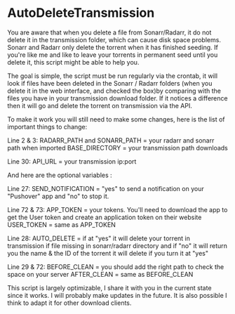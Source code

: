 # AutoDeleteTransmission

You are aware that when you delete a file from Sonarr/Radarr, it do not delete it in the transmission folder, which can cause disk space problems.
Sonarr and Radarr only delete the torrent when it has finished seeding. If you're like me and like to leave your torrents in permanent seed until you delete it, this script might be able to help you.

The goal is simple, the script must be run regularly via the crontab, it will look if files have been deleted in the Sonarr / Radarr folders (when you delete it in the web interface, and checked the box)by comparing with the files you have in your transmission download folder. If it notices a difference then it will go and delete the torrent on transmission via the API.

To make it work you will still need to make some changes, here is the list of important things to change:

Line 2 & 3: 
RADARR_PATH and SONARR_PATH = your radarr and sonarr path when imported
BASE_DIRECTORY = your transmission path downloads

Line 30:
API_URL = your transmission ip:port 

And here are the optional variables :

Line 27:
SEND_NOTIFICATION = "yes" to send a notification on your "Pushover" app and "no" to stop it. 

Line 72 & 73:
APP_TOKEN = your tokens. You'll need to download the app to get the User token and create an application token on their website
USER_TOKEN = same as APP_TOKEN

Line 28:
AUTO_DELETE = if at "yes" it will delete your torrent in transmission if file missing in sonarr/radarr directory and if "no" it will return you the name & the ID of the torrent it will delete if you turn it at "yes"

Line 29 & 72:
BEFORE_CLEAN = you should add the right path to check the space on your server
AFTER_CLEAN = same as BEFORE_CLEAN

This script is largely optimizable, I share it with you in the current state since it works. I will probably make updates in the future.
It is also possible I think to adapt it for other download clients.
